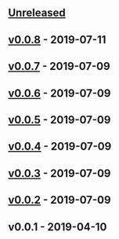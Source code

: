 <a name="unreleased"></a>
## [Unreleased]


<a name="v0.0.8"></a>
## [v0.0.8] - 2019-07-11

<a name="v0.0.7"></a>
## [v0.0.7] - 2019-07-09

<a name="v0.0.6"></a>
## [v0.0.6] - 2019-07-09

<a name="v0.0.5"></a>
## [v0.0.5] - 2019-07-09

<a name="v0.0.4"></a>
## [v0.0.4] - 2019-07-09

<a name="v0.0.3"></a>
## [v0.0.3] - 2019-07-09

<a name="v0.0.2"></a>
## [v0.0.2] - 2019-07-09

<a name="v0.0.1"></a>
## v0.0.1 - 2019-04-10

[Unreleased]: https://github.com/binbashar/terraform-aws-pritunl-openvpn/compare/v0.0.8...HEAD
[v0.0.8]: https://github.com/binbashar/terraform-aws-pritunl-openvpn/compare/v0.0.7...v0.0.8
[v0.0.7]: https://github.com/binbashar/terraform-aws-pritunl-openvpn/compare/v0.0.6...v0.0.7
[v0.0.6]: https://github.com/binbashar/terraform-aws-pritunl-openvpn/compare/v0.0.5...v0.0.6
[v0.0.5]: https://github.com/binbashar/terraform-aws-pritunl-openvpn/compare/v0.0.4...v0.0.5
[v0.0.4]: https://github.com/binbashar/terraform-aws-pritunl-openvpn/compare/v0.0.3...v0.0.4
[v0.0.3]: https://github.com/binbashar/terraform-aws-pritunl-openvpn/compare/v0.0.2...v0.0.3
[v0.0.2]: https://github.com/binbashar/terraform-aws-pritunl-openvpn/compare/v0.0.1...v0.0.2
